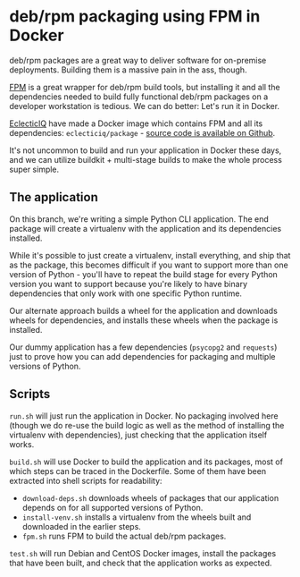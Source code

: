 # deb/rpm packaging using FPM in Docker

deb/rpm packages are a great way to deliver software for on-premise deployments. Building them is a massive pain in the ass, though.

[FPM](https://fpm.readthedocs.io/en/latest/intro.html) is a great wrapper for deb/rpm build tools, but installing it and all the dependencies needed to build fully functional deb/rpm packages on a developer workstation is tedious. We can do better: Let's run it in Docker.

[EclecticIQ](https://github.com/eclecticiq) have made a Docker image which contains FPM and all its dependencies: `eclecticiq/package` - [source code is available on Github](https://github.com/eclecticiq/package.docker).

It's not uncommon to build and run your application in Docker these days, and we can utilize buildkit + multi-stage builds to make the whole process super simple.


## The application

On this branch, we're writing a simple Python CLI application. The end package will create a virtualenv with the application and its dependencies installed.

While it's possible to just create a virtualenv, install everything, and ship that as the package, this becomes difficult if you want to support more than one version of Python - you'll have to repeat the build stage for every Python version you want to support because you're likely to have binary dependencies that only work with one specific Python runtime.

Our alternate approach builds a wheel for the application and downloads wheels for dependencies, and installs these wheels when the package is installed.

Our dummy application has a few dependencies (`psycopg2` and `requests`) just to prove how you can add dependencies for packaging and multiple versions of Python.


## Scripts

`run.sh` will just run the application in Docker. No packaging involved here (though we do re-use the build logic as well as the method of installing the virtualenv with dependencies), just checking that the application itself works.

`build.sh` will use Docker to build the application and its packages, most of which steps can be traced in the Dockerfile. Some of them have been extracted into shell scripts for readability:

- `download-deps.sh` downloads wheels of packages that our application depends on for all supported versions of Python.
- `install-venv.sh` installs a virtualenv from the wheels built and downloaded in the earlier steps.
- `fpm.sh` runs FPM to build the actual deb/rpm packages.

`test.sh` will run Debian and CentOS Docker images, install the packages that have been built, and check that the application works as expected.
